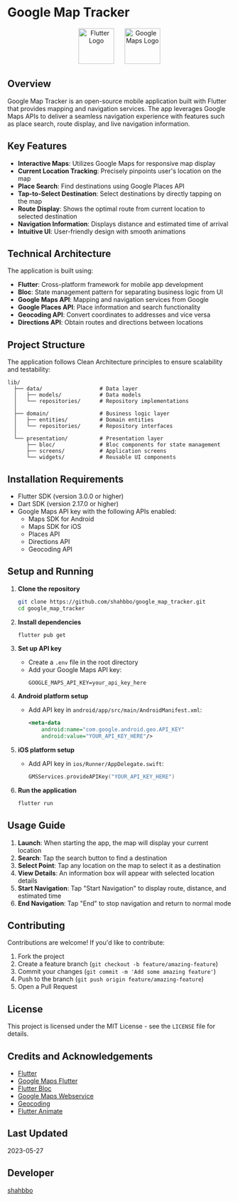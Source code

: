 # Google Map Tracker

<div align="center">
  <img src="https://storage.googleapis.com/cms-storage-bucket/6e19fee6b47b36ca613f.png" height="80" alt="Flutter Logo">
  &nbsp;&nbsp;&nbsp;&nbsp;
  <img src="https://developers.google.com/maps/images/maps-icon.svg" height="80" alt="Google Maps Logo">
</div>


## Overview

Google Map Tracker is an open-source mobile application built with Flutter that provides mapping and navigation services. The app leverages Google Maps APIs to deliver a seamless navigation experience with features such as place search, route display, and live navigation information.

## Key Features

- **Interactive Maps**: Utilizes Google Maps for responsive map display
- **Current Location Tracking**: Precisely pinpoints user's location on the map
- **Place Search**: Find destinations using Google Places API
- **Tap-to-Select Destination**: Select destinations by directly tapping on the map
- **Route Display**: Shows the optimal route from current location to selected destination
- **Navigation Information**: Displays distance and estimated time of arrival
- **Intuitive UI**: User-friendly design with smooth animations

## Technical Architecture

The application is built using:

- **Flutter**: Cross-platform framework for mobile app development
- **Bloc**: State management pattern for separating business logic from UI
- **Google Maps API**: Mapping and navigation services from Google
- **Google Places API**: Place information and search functionality
- **Geocoding API**: Convert coordinates to addresses and vice versa
- **Directions API**: Obtain routes and directions between locations

## Project Structure

The application follows Clean Architecture principles to ensure scalability and testability:

```
lib/
  ├── data/                  # Data layer
  │   ├── models/            # Data models
  │   └── repositories/      # Repository implementations
  │
  ├── domain/                # Business logic layer
  │   ├── entities/          # Domain entities
  │   └── repositories/      # Repository interfaces
  │
  └── presentation/          # Presentation layer
      ├── bloc/              # Bloc components for state management
      ├── screens/           # Application screens
      └── widgets/           # Reusable UI components
```

## Installation Requirements

- Flutter SDK (version 3.0.0 or higher)
- Dart SDK (version 2.17.0 or higher)
- Google Maps API key with the following APIs enabled:
  - Maps SDK for Android
  - Maps SDK for iOS
  - Places API
  - Directions API
  - Geocoding API

## Setup and Running

1. **Clone the repository**
   ```bash
   git clone https://github.com/shahbbo/google_map_tracker.git
   cd google_map_tracker
   ```

2. **Install dependencies**
   ```bash
   flutter pub get
   ```

3. **Set up API key**
   - Create a `.env` file in the root directory
   - Add your Google Maps API key:
     ```
     GOOGLE_MAPS_API_KEY=your_api_key_here
     ```

4. **Android platform setup**
   - Add API key in `android/app/src/main/AndroidManifest.xml`:
     ```xml
     <meta-data
         android:name="com.google.android.geo.API_KEY"
         android:value="YOUR_API_KEY_HERE"/>
     ```

5. **iOS platform setup**
   - Add API key in `ios/Runner/AppDelegate.swift`:
     ```swift
     GMSServices.provideAPIKey("YOUR_API_KEY_HERE")
     ```

6. **Run the application**
   ```bash
   flutter run
   ```

## Usage Guide

1. **Launch**: When starting the app, the map will display your current location
2. **Search**: Tap the search button to find a destination
3. **Select Point**: Tap any location on the map to select it as a destination
4. **View Details**: An information box will appear with selected location details
5. **Start Navigation**: Tap "Start Navigation" to display route, distance, and estimated time
6. **End Navigation**: Tap "End" to stop navigation and return to normal mode

## Contributing

Contributions are welcome! If you'd like to contribute:

1. Fork the project
2. Create a feature branch (`git checkout -b feature/amazing-feature`)
3. Commit your changes (`git commit -m 'Add some amazing feature'`)
4. Push to the branch (`git push origin feature/amazing-feature`)
5. Open a Pull Request

## License

This project is licensed under the MIT License - see the `LICENSE` file for details.

## Credits and Acknowledgements

- [Flutter](https://flutter.dev/)
- [Google Maps Flutter](https://pub.dev/packages/google_maps_flutter)
- [Flutter Bloc](https://pub.dev/packages/flutter_bloc)
- [Google Maps Webservice](https://pub.dev/packages/google_maps_webservice)
- [Geocoding](https://pub.dev/packages/geocoding)
- [Flutter Animate](https://pub.dev/packages/flutter_animate)

## Last Updated

2023-05-27

## Developer

[shahbbo](https://github.com/shahbbo)
